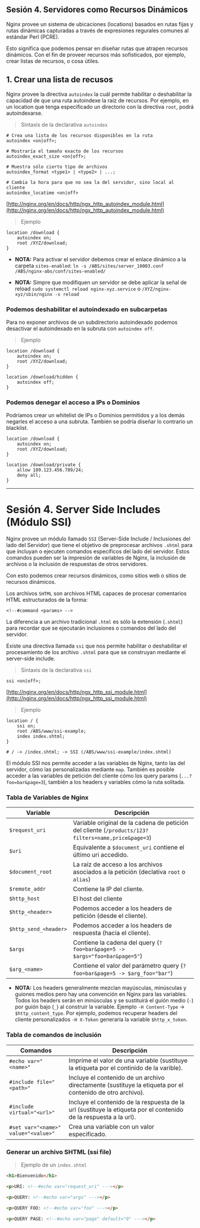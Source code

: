 ## Sesión 4. Servidores como Recursos Dinámicos

Nginx provee un sistema de ubicaciones (locations) basados en
rutas fijas y rutas dinámicas capturadas a través de expresiones
regurales comunes al estándar Perl (PCRE).

Esto significa que podemos pensar en diseñar rutas que atrapen
recursos dinámicos. Con el fin de proveer recursos más sofisticados,
por ejemplo, crear listas de recursos, o cosa útiles.

## 1. Crear una lista de recusos

Nginx provee la directiva `autoindex` la cuál permite habilitar
o deshabilitar la capacidad de que una ruta autoindexe la raíz de
recursos. Por ejemplo, en un location que tenga especificado
un directorio con la directiva `root`, podrá autoindexarse.

> Sintaxis de la declarativa `autoindex`

```
# Crea una lista de los recursos disponibles en la ruta
autoindex <on|off>;

# Mostraría el tamaño exacto de los recursos
autoindex_exact_size <on|off>;

# Muestra sólo cierto tipo de archivos
autoindex_format <type1> | <type2> | ...;

# Cambia la hora para que no sea la del servidor, sino local al cliente
autoindex_locatime <on|off>
```

[http://nginx.org/en/docs/http/ngx_http_autoindex_module.html](http://nginx.org/en/docs/http/ngx_http_autoindex_module.html)

> Ejemplo

```
location /download {
	autoindex on;
	root /XYZ/download;
}
```

* **NOTA:** Para activar el servidor debemos crear el enlace dinámico
a la carpeta `sites-enabled`: 
`ln -s /ABS/sites/server_10003.conf /ABS/nginx-abs/conf/sites-enabled/`

* **NOTA:** Simpre que modifiquen un servidor se debe aplicar la señal
de reload `sudo systemctl reload nginx-xyz.service` o 
`/XYZ/nginx-xyz/sbin/nginx -s reload`

### Podemos deshabilitar el autoindexado en subcarpetas

Para no exponer archivos de un subdirectorio autoindexado
podemos desactivar el autoindexado en la subruta con `autoindex off`.

> Ejemplo

```
location /download {
	autoindex on;
	root /XYZ/download;
}

location /download/hidden {
	autoindex off;
}
```

### Podemos denegar el acceso a IPs o Dominios

Podríamos crear un whitelist de IPs o Dominios permitidos y a los demás
negarles el acceso a una subruta. También se podría diseñar lo contrario
un blacklist.

```
location /download {
	autoindex on;
	root /XYZ/download;
}

location /download/private {
	allow 189.123.456.789/24;
	deny all;
}
```

---

# Sesión 4. Server Side Includes (Módulo SSI)

Nginx provee un módulo llamado `SSI` (Server-Side Include / 
Inclusiones del lado del Servidor) que tiene el objetivo
de preprocesar archivos `.shtml` para que incluyan o ejecuten
comandos específicos del lado del servidor. Estos comandos
pueden ser la impresión de variables de Nginx, la inclusión
de archivos o la inclusión de respuestas de otros servidores.

Con esto podemos crear recursos dinámicos, como sitios web o
sitios de recursos dinámicos.

Los archivos `SHTML` son archivos HTML capaces de procesar
comentarios HTML estructurados de la forma:

	<!--#command <params> -->

La diferencia a un archivo tradicional `.html` es sólo la 
extensión (`.shtml`) para recordar que se ejecutarán
inclusiones o comandos del lado del servidor.

Existe una directiva llamada `ssi` que nos permite habilitar
o deshabilitar el procesamiento de los archivo `.shtml`
para que se construyan mediante el server-side include.

> Sintaxis de la declarativa `ssi`

```
ssi <on|off>;
```

[http://nginx.org/en/docs/http/ngx_http_ssi_module.html](http://nginx.org/en/docs/http/ngx_http_ssi_module.html)

> Ejemplo

```
location / {
	ssi on;
	root /ABS/www/ssi-example;
	index index.shtml;
}

# / -> /index.shtml; -> SSI (/ABS/www/ssi-example/index.shtml)
```

El módulo SSI nos permite acceder a las variables de Nginx,
tanto las del servidor, cómo las personalizadas mediante `map`.
También es posible acceder a las variables de petición del cliente
cómo los query params (`...?foo=bar&page=3`), también a los headers
y variables cómo la ruta solitada.

### Tabla de Variables de Nginx

Variable | Descripción
--- | ---
`$request_uri` | Variable original de la cadena de petición del cliente (`/products/123?filters=name,price&page=3`)
`$uri` | Equivalente a `$document_uri` contiene el último uri accedido.
`$document_root` | La raíz de acceso a los archivos asociados a la petición (declativa `root` o `alias`)
`$remote_addr` | Contiene la IP del cliente.
`$http_host` | El host del cliente
`$http_<header>` | Podemos acceder a los headers de petición (desde el cliente).
`$http_send_<header>` | Podemos acceder a los headers de respuesta (hacia el cliente).
`$args` | Contiene la cadena del query (`?foo=bar&page=5 -> $args="foo=bar&page=5"`)
`$arg_<name>` | Contiene el valor del parámetro query (`?foo=bar&page=5 -> $arg_foo="bar"`)

* **NOTA:** Los headers generalmente mezclan mayúsculas, minúsculas y guiones medios
pero hay una convención en Nginx para las variables. Todos los headers
serán en minúsculas y se sustituirá el guión medio (`-`) por guión bajo
(`_`) al construir la variable. Ejemplo `-H Content-Type` -> `$http_content_type`.
Por ejemplo, podemos recuperar headers del cliente personalizados `-H X-Token`
generaría la variable `$http_x_token`.

### Tabla de comandos de inclusión

Comandos | Descripción
--- | ---
`#echo var="<name>"` | Imprime el valor de una variable (sustituye la etiqueta por el continido de la varible).
`#include file="<path>"` | Incluye el contenido de un archivo directamente (sustituye la etiqueta por el contenido de otro archivo).
`#include virtual="<url>"` | Incluye el contenido de la respuesta de la url (sustituye la etiqueta por el contenido de la respuesta a la url).
`#set var="<name>" value="<value>"` | Crea una variable con un valor especificado.

### Generar un archivo SHTML (ssi file)

> Ejemplo de un `index.shtml`

```html
<h1>Bienvenido</h1>

<p>URI: <!--#echo var="request_uri" ---></p>

<p>QUERY: <!--#echo var="args" ---></p>

<p>QUERY FOO: <!--#echo var="foo" ---></p>

<p>QUERY PAGE: <!--#echo var="page" default="0" ---></p>
```



































